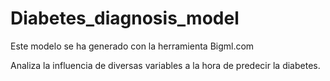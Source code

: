 # Diabetes_diagnosis_model

Este modelo se ha generado con la herramienta Bigml.com

Analiza la influencia de diversas variables a la hora de predecir la diabetes.
